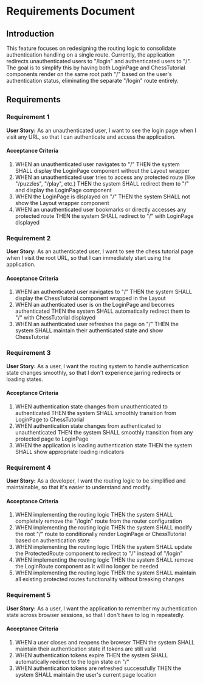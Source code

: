 # Requirements Document

## Introduction

This feature focuses on redesigning the routing logic to consolidate authentication handling on a single route. Currently, the application redirects unauthenticated users to "/login" and authenticated users to "/". The goal is to simplify this by having both LoginPage and ChessTutorial components render on the same root path "/" based on the user's authentication status, eliminating the separate "/login" route entirely.

## Requirements

### Requirement 1

**User Story:** As an unauthenticated user, I want to see the login page when I visit any URL, so that I can authenticate and access the application.

#### Acceptance Criteria

1. WHEN an unauthenticated user navigates to "/" THEN the system SHALL display the LoginPage component without the Layout wrapper
2. WHEN an unauthenticated user tries to access any protected route (like "/puzzles", "/play", etc.) THEN the system SHALL redirect them to "/" and display the LoginPage component
3. WHEN the LoginPage is displayed on "/" THEN the system SHALL not show the Layout wrapper component
4. WHEN an unauthenticated user bookmarks or directly accesses any protected route THEN the system SHALL redirect to "/" with LoginPage displayed

### Requirement 2

**User Story:** As an authenticated user, I want to see the chess tutorial page when I visit the root URL, so that I can immediately start using the application.

#### Acceptance Criteria

1. WHEN an authenticated user navigates to "/" THEN the system SHALL display the ChessTutorial component wrapped in the Layout
2. WHEN an authenticated user is on the LoginPage and becomes authenticated THEN the system SHALL automatically redirect them to "/" with ChessTutorial displayed
3. WHEN an authenticated user refreshes the page on "/" THEN the system SHALL maintain their authenticated state and show ChessTutorial

### Requirement 3

**User Story:** As a user, I want the routing system to handle authentication state changes smoothly, so that I don't experience jarring redirects or loading states.

#### Acceptance Criteria

1. WHEN authentication state changes from unauthenticated to authenticated THEN the system SHALL smoothly transition from LoginPage to ChessTutorial
2. WHEN authentication state changes from authenticated to unauthenticated THEN the system SHALL smoothly transition from any protected page to LoginPage
3. WHEN the application is loading authentication state THEN the system SHALL show appropriate loading indicators

### Requirement 4

**User Story:** As a developer, I want the routing logic to be simplified and maintainable, so that it's easier to understand and modify.

#### Acceptance Criteria

1. WHEN implementing the routing logic THEN the system SHALL completely remove the "/login" route from the router configuration
2. WHEN implementing the routing logic THEN the system SHALL modify the root "/" route to conditionally render LoginPage or ChessTutorial based on authentication state
3. WHEN implementing the routing logic THEN the system SHALL update the ProtectedRoute component to redirect to "/" instead of "/login"
4. WHEN implementing the routing logic THEN the system SHALL remove the LoginRoute component as it will no longer be needed
5. WHEN implementing the routing logic THEN the system SHALL maintain all existing protected routes functionality without breaking changes

### Requirement 5

**User Story:** As a user, I want the application to remember my authentication state across browser sessions, so that I don't have to log in repeatedly.

#### Acceptance Criteria

1. WHEN a user closes and reopens the browser THEN the system SHALL maintain their authentication state if tokens are still valid
2. WHEN authentication tokens expire THEN the system SHALL automatically redirect to the login state on "/"
3. WHEN authentication tokens are refreshed successfully THEN the system SHALL maintain the user's current page location
